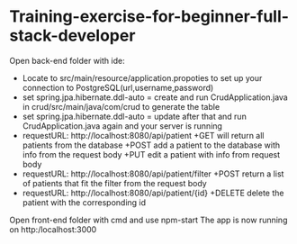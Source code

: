 # Training-exercise-for-beginner-full-stack-developer
Open back-end folder with ide:
 - Locate to src/main/resource/application.propoties to set up your connection to PostgreSQL(url,username,password)
 - set spring.jpa.hibernate.ddl-auto = create and run  CrudApplication.java in crud/src/main/java/com/crud
to generate the table
 - set spring.jpa.hibernate.ddl-auto = update after that and run CrudApplication.java again and your server is running
 - requestURL: http://localhost:8080/api/patient
	+GET will return all patients from the database
	+POST add a patient to the database with info from the request body
	+PUT edit a patient with info from request body
 - requestURL: http://localhost:8080/api/patient/filter
	+POST return a list of patients that fit the filter from the request body
 - requestURL: http://localhost:8080/api/patient/{id}
	+DELETE delete the patient with the corresponding id

Open front-end folder with cmd and use    npm-start
The app is now running on http:/localhost:3000 
